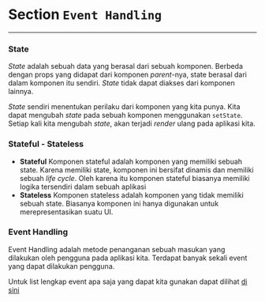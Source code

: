 # Section `Event Handling`

---

### State

_State_ adalah sebuah data yang berasal dari sebuah komponen. Berbeda dengan props yang didapat dari komponen _parent_-nya, state berasal dari dalam komponen itu sendiri. _State_ tidak dapat diakses dari komponen lainnya.

_State_ sendiri menentukan perilaku dari komponen yang kita punya. Kita dapat mengubah _state_ pada sebuah komponen menggunakan `setState`. Setiap kali kita mengubah _state_, akan terjadi _render_ ulang pada aplikasi kita.

### Stateful - Stateless

- **Stateful**
  Komponen stateful adalah komponen yang memiliki sebuah state. Karena memiliki state, komponen ini bersifat dinamis dan memiliki sebuah _life cycle_. Oleh karena itu komponen stateful biasanya memiliki logika tersendiri dalam sebuah aplikasi
- **Stateless**
  Komponen stateless adalah komponen yang tidak memiliki sebuah state. Biasanya komponen ini hanya digunakan untuk merepresentasikan suatu UI.

### Event Handling

Event Handling adalah metode penanganan sebuah masukan yang dilakukan oleh pengguna pada aplikasi kita. Terdapat banyak sekali event yang dapat dilakukan pengguna.

Untuk list lengkap event apa saja yang dapat kita gunakan dapat dilihat [di sini](https://reactjs.org/docs/events.html#form-events)
